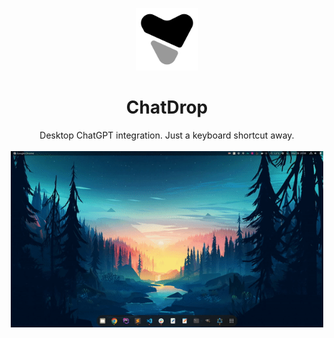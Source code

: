 <p align="center">
  <img src="https://raw.githubusercontent.com/martinszeltins/chat-drop/master/assets/img/128x128.png" alt="Project Icon" width="100">
  <h1 align="center">ChatDrop</h1>
  <p align="center">
    Desktop ChatGPT integration. Just a keyboard shortcut away.
    <br>
    <br>
    <img src="https://raw.githubusercontent.com/martinszeltins/chat-drop/master/assets/img/chatdrop2.gif" alt="Project Demo" width="500">
  </p>
</p>
